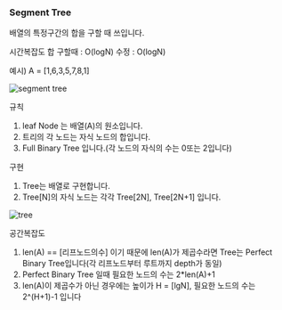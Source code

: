 ### Segment Tree

배열의 특정구간의 합을 구할 때 쓰입니다.

시간복잡도
합 구할때 : O(logN)
수정 : O(logN)


예시)
A = [1,6,3,5,7,8,1]

![segment tree](https://user-images.githubusercontent.com/68533862/114123332-0d42ed00-992d-11eb-851b-1bfbfae920e5.jpg)


규칙
1. leaf Node 는 배열(A)의 원소입니다.
2. 트리의 각 노드는 자식 노드의 합입니다.
3. Full Binary Tree 입니다.(각 노드의 자식의 수는 0또는 2입니다)

구현
1. Tree는 배열로 구현합니다.
2. Tree[N]의 자식 노드는 각각 Tree[2N], Tree[2N+1] 입니다.

![tree](https://user-images.githubusercontent.com/68533862/114124368-454b2f80-992f-11eb-87dd-715986f285f8.JPG)


공간복잡도
1. len(A) == [리프노드의수] 이기 때문에 len(A)가 제곱수라면 Tree는 Perfect Binary Tree입니다(각 리프노드부터 루트까지 depth가 동일)
2. Perfect Binary Tree 일때 필요한 노드의 수는 2*len(A)+1
3. len(A)이 제곱수가 아닌 경우에는 높이가 H = [lgN], 필요한 노드의 수는 2^(H+1)-1 입니다

